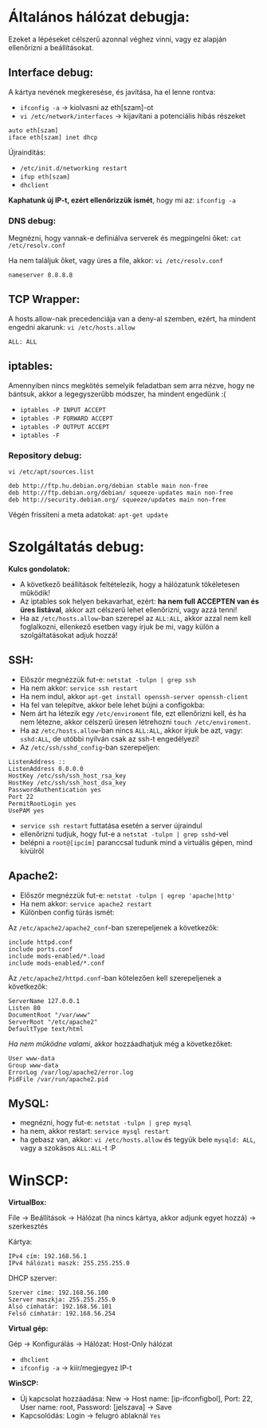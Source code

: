 # Általános hálózat debugja:
Ezeket a lépéseket célszerű azonnal véghez vinni, vagy ez alapján ellenőrizni a beállításokat.

## Interface debug:
A kártya nevének megkeresése, és javítása, ha el lenne rontva:

+ `ifconfig -a` -> kiolvasni az eth[szam]-ot
+ `vi /etc/network/interfaces` -> kijavítani a potenciális hibás részeket

```
auto eth[szam]
iface eth[szam] inet dhcp
```

Újraindítás:

+ `/etc/init.d/networking restart`
+ `ifup eth[szam]`
+ `dhclient`

__Kaphatunk új IP-t, ezért ellenőrizzük ismét__, hogy mi az: `ifconfig -a`

### DNS debug:
Megnézni, hogy vannak-e definiálva serverek és megpingelni őket: `cat /etc/resolv.conf`

Ha nem találjuk őket, vagy üres a file, akkor: `vi /etc/resolv.conf`

```
nameserver 8.8.8.8
```

## TCP Wrapper:
A hosts.allow-nak precedenciája van a deny-al szemben, ezért, ha mindent engedni akarunk: `vi /etc/hosts.allow`

```
ALL: ALL
```

## iptables:
Amennyiben nincs megkötés semelyik feladatban sem arra nézve, hogy ne bántsuk, akkor a legegyszerűbb módszer, ha mindent engedünk :(

+ `iptables -P INPUT ACCEPT`
+ `iptables -P FORWARD ACCEPT`
+ `iptables -P OUTPUT ACCEPT`
+ `iptables -F`

### Repository debug:
`vi /etc/apt/sources.list`

```
deb http://ftp.hu.debian.org/debian stable main non-free
deb http://ftp.debian.org/debian/ squeeze-updates main non-free
deb http://security.debian.org/ squeeze/updates main non-free
```

Végén frissíteni a meta adatokat: `apt-get update`

# Szolgáltatás debug:
__Kulcs gondolatok:__

+ A következő beállítások feltételezik, hogy a hálózatunk tökéletesen működik!
+ Az iptables sok helyen bekavarhat, ezért: __ha nem full ACCEPTEN van és üres listával__, akkor azt célszerű lehet ellenőrizni, vagy azzá tenni!
+ Ha az `/etc/hosts.allow`-ban szerepel az `ALL:ALL`, akkor azzal nem kell foglalkozni, ellenkező esetben vagy írjuk be mi, vagy külön a szolgáltatásokat adjuk hozzá!

## SSH:
+ Először megnézzük fut-e: `netstat -tulpn | grep ssh`
+ Ha nem akkor: `service ssh restart`
+ Ha nem indul, akkor `apt-get install openssh-server openssh-client`
+ Ha fel van telepítve, akkor bele lehet bújni a configokba:
+ Nem árt ha létezik egy `/etc/enviroment` file, ezt ellenőrizni kell, és ha nem létezne, akkor célszerű üresen létrehozni `touch /etc/enviroment`.
+ Ha az `/etc/hosts.allow`-ban nincs `ALL:ALL`, akkor írjuk be azt, vagy: `sshd:ALL`, de utóbbi nyilván csak az ssh-t engedélyezi!
+ Az `/etc/ssh/sshd_config`-ban szerepeljen:

```
ListenAddress ::
ListenAddress 0.0.0.0
HostKey /etc/ssh/ssh_host_rsa_key
HostKey /etc/ssh/ssh_host_dsa_key
PasswordAuthentication yes
Port 22
PermitRootLogin yes
UsePAM yes
```

+ `service ssh restart` futtatása esetén a server újraindul
+ ellenőrizni tudjuk, hogy fut-e a `netstat -tulpn | grep sshd`-vel
+ belépni a `root@[ipcím]` paranccsal tudunk mind a virtuális gépen, mind kívülről

## Apache2:

+ Először megnézzük fut-e: `netstat -tulpn | egrep 'apache|http'`
+ Ha nem akkor: `service apache2 restart`
+ Különben config túrás ismét:

Az `/etc/apache2/apache2_conf`-ban szerepeljenek a következők:

```
include httpd.conf
include ports.conf
include mods-enabled/*.load
include mods-enabled/*.conf
```

Az `/etc/apache2/httpd.conf`-ban kötelezően kell szerepeljenek a következők:

```
ServerName 127.0.0.1
Listen 80
DocumentRoot "/var/www"
ServerRoot "/etc/apache2"
DefaultType text/html
```
_Ha nem működne valami_, akkor hozzáadhatjuk még a következőket:

```
User www-data
Group www-data
ErrorLog /var/log/apache2/error.log
PidFile /var/run/apache2.pid
```

## MySQL:

+ megnézni, hogy fut-e: `netstat -tulpn | grep mysql`
+ ha nem, akkor restart: `service mysql restart`
+ ha gebasz van, akkor: `vi /etc/hosts.allow` és tegyük bele `mysqld: ALL`, vagy a szokásos `ALL:ALL`-t :P

# WinSCP:

__VirtualBox:__

File -> Beállítások -> Hálózat (ha nincs kártya, akkor adjunk egyet hozzá) -> szerkesztés

Kártya:
```
IPv4 cím: 192.168.56.1
IPv4 hálózati maszk: 255.255.255.0
```

DHCP szerver:
```
Szerver címe: 192.168.56.100
Szerver maszkja: 255.255.255.0
Alsó címhatár: 192.168.56.101
Felső címhatár: 192.168.56.254
```

__Virtual gép:__

Gép -> Konfigurálás -> Hálózat: Host-Only hálózat

+ `dhclient`
+ `ifconfig -a` -> kiír/megjegyez IP-t

__WinSCP:__

+ Új kapcsolat hozzáadása: New -> Host name: [ip-ifconfigbol], Port: 22, User name: root, Password: [jelszava] -> Save
+ Kapcsolódás: Login -> felugró ablaknál `Yes`